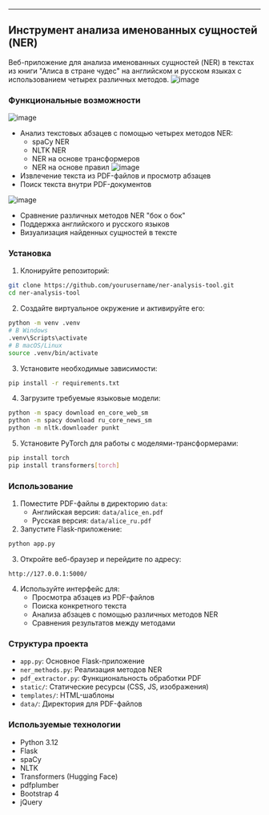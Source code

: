 
---

## Инструмент анализа именованных сущностей (NER)

Веб-приложение для анализа именованных сущностей (NER) в текстах из книги "Алиса в стране чудес" на английском и русском языках с использованием четырех различных методов.
![image](https://github.com/user-attachments/assets/ec26c483-e4b5-46ea-90dd-e55335c42cee)

### Функциональные возможности
![image](https://github.com/user-attachments/assets/079b7311-0994-4989-857d-1d83bdc824cb)


- Анализ текстовых абзацев с помощью четырех методов NER:
    - spaCy NER
    - NLTK NER
    - NER на основе трансформеров
    - NER на основе правил
![image](https://github.com/user-attachments/assets/d2aa0966-ff5e-4b6d-9bc6-dec7f34bc07e)
- Извлечение текста из PDF-файлов и просмотр абзацев
- Поиск текста внутри PDF-документов
  
![image](https://github.com/user-attachments/assets/1bce6dee-3511-448d-afee-51ad05cdf7ca)
- Сравнение различных методов NER "бок о бок"
- Поддержка английского и русского языков
- Визуализация найденных сущностей в тексте


### Установка

1. Клонируйте репозиторий:
```bash
git clone https://github.com/yourusername/ner-analysis-tool.git
cd ner-analysis-tool
```

2. Создайте виртуальное окружение и активируйте его:
```bash
python -m venv .venv
# В Windows
.venv\Scripts\activate
# В macOS/Linux
source .venv/bin/activate
```

3. Установите необходимые зависимости:
```bash
pip install -r requirements.txt
```

4. Загрузите требуемые языковые модели:
```bash
python -m spacy download en_core_web_sm
python -m spacy download ru_core_news_sm
python -m nltk.downloader punkt
```

5. Установите PyTorch для работы с моделями-трансформерами:
```bash
pip install torch
pip install transformers[torch]
```


### Использование

1. Поместите PDF-файлы в директорию `data`:
    - Английская версия: `data/alice_en.pdf`
    - Русская версия: `data/alice_ru.pdf`
2. Запустите Flask-приложение:
```bash
python app.py
```

3. Откройте веб-браузер и перейдите по адресу:
```
http://127.0.0.1:5000/
```

4. Используйте интерфейс для:
    - Просмотра абзацев из PDF-файлов
    - Поиска конкретного текста
    - Анализа абзацев с помощью различных методов NER
    - Сравнения результатов между методами

### Структура проекта

- `app.py`: Основное Flask-приложение
- `ner_methods.py`: Реализация методов NER
- `pdf_extractor.py`: Функциональность обработки PDF
- `static/`: Статические ресурсы (CSS, JS, изображения)
- `templates/`: HTML-шаблоны
- `data/`: Директория для PDF-файлов


### Используемые технологии

- Python 3.12
- Flask
- spaCy
- NLTK
- Transformers (Hugging Face)
- pdfplumber
- Bootstrap 4
- jQuery

